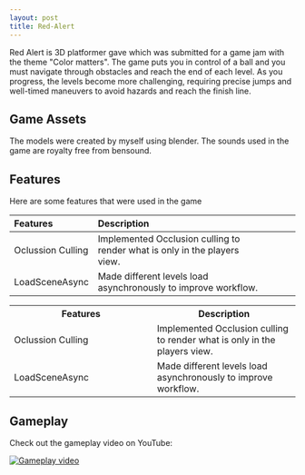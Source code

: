 ```yaml
---
layout: post
title: Red-Alert
---
```


Red Alert is 3D platformer gave which was submitted for a game jam with the theme "Color matters". The game puts you in control of a ball and you must navigate through obstacles and reach the end of each level. As you progress, the levels become more challenging, requiring precise jumps and well-timed maneuvers to avoid hazards and reach the finish line.


## Game Assets

The models were created by myself using blender. The sounds used in the game are royalty free from bensound.


## Features

Here are some features that were used in the game

| Features               | Description                                                            |
| :---------------------|:-----------------------------------------------------------------------|
| Oclussion Culling      | <div style="width: 75%">Implemented Occlusion culling to render what is only in the players view.</div> |
| LoadSceneAsync         | <div style="width: 90%">Made different levels load asynchronously to improve workflow.</div> |

<table>
  <col style="width:50%">
  <col style="width:50%">
  <tr>
    <th>Features</th>
    <th>Description</th>
  </tr>
  <tr>
    <td>Oclussion Culling</td>
    <td>Implemented Occlusion culling to render what is only in the players view.</td>
  </tr>
  <tr>
    <td>LoadSceneAsync</td>
    <td>Made different levels load asynchronously to improve workflow.</td>
  </tr>
</table>



## Gameplay

Check out the gameplay video on YouTube:

[![Gameplay video](https://img.youtube.com/vi/RsPWGuCCzLQ/0.jpg)](https://www.youtube.com/watch?v=RsPWGuCCzLQ)

